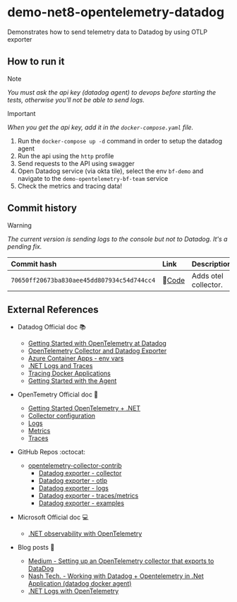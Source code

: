 # demo-net8-opentelemetry-datadog
Demonstrates how to send telemetry data to Datadog by using OTLP exporter

## How to run it

> [!NOTE]  
> _You must ask the api key (datadog agent) to devops before starting the tests, otherwise you'll not be able to send logs._

> [!IMPORTANT]  
> _When you get the api key, add it in the `docker-compose.yaml` file._

1. Run the `docker-compose up -d` command in order to setup the datadog agent
2. Run the api using the `http` profile
3. Send requests to the API using swagger
4. Open Datadog service (via okta tile), select the env `bf-demo` and navigate to the `demo-opentelemetry-bf-team` service
5. Check the metrics and tracing data!

## Commit history

> [!WARNING]  
> _The current version is sending logs to the console but not to Datadog. It's a pending fix._

| Commit hash | Link | Description |
| :--- | :--- | :--- |
| `70650ff20673ba830aee45dd807934c54d744cc4` | 🔗[Code](https://github.com/wex-maianatanael/demo-net8-opentelemetry-datadog/commit/70650ff20673ba830aee45dd807934c54d744cc4) | Adds otel collector. |

## External References

- Datadog Official doc 📚
  - [Getting Started with OpenTelemetry at Datadog](https://docs.datadoghq.com/getting_started/opentelemetry/)
  - [OpenTelemetry Collector and Datadog Exporter](https://docs.datadoghq.com/opentelemetry/collector_exporter/)
  - [Azure Container Apps - env vars](https://docs.datadoghq.com/serverless/azure_container_apps/#environment-variables)
  - [.NET Logs and Traces](https://docs.datadoghq.com/tracing/other_telemetry/connect_logs_and_traces/dotnet/?tab=serilog)
  - [Tracing Docker Applications](https://docs.datadoghq.com/containers/docker/apm/?tab=linux)
  - [Getting Started with the Agent](https://docs.datadoghq.com/getting_started/agent/#about-the-agent)

- OpenTemetry Official doc 🔭
  - [Getting Started OpenTelemetry + .NET](https://opentelemetry.io/docs/languages/net/)
  - [Collector configuration](https://opentelemetry.io/docs/collector/configuration/#basics)
  - [Logs](https://opentelemetry.io/docs/specs/otel/logs/)
  - [Metrics](https://opentelemetry.io/docs/specs/otel/metrics/)
  - [Traces](https://opentelemetry.io/docs/specs/otel/trace/)
 
- GitHub Repos :octocat:
  - [opentelemetry-collector-contrib](https://github.com/open-telemetry/opentelemetry-collector-contrib/tree/main)
    - [Datadog exporter - collector](https://github.com/open-telemetry/opentelemetry-collector-contrib/blob/main/exporter/datadogexporter/examples/collector.yaml)
    - [Datadog exporter - otlp](https://github.com/open-telemetry/opentelemetry-collector-contrib/blob/main/exporter/datadogexporter/examples/otlp.yaml)
    - [Datadog exporter - logs](https://github.com/open-telemetry/opentelemetry-collector-contrib/blob/main/exporter/datadogexporter/examples/logs.yaml)
    - [Datadog exporter - traces/metrics](https://github.com/open-telemetry/opentelemetry-collector-contrib/blob/main/exporter/datadogexporter/examples/trace-metrics.yaml)
    - [Datadog exporter - examples](https://github.com/open-telemetry/opentelemetry-collector-contrib/tree/main/exporter/datadogexporter/examples)

- Microsoft Official doc 💻
  - [.NET observability with OpenTelemetry](https://learn.microsoft.com/en-us/dotnet/core/diagnostics/observability-with-otel)

- Blog posts 📰
  - [Medium - Setting up an OpenTelemetry collector that exports to DataDog](https://medium.com/@gerardyin/setting-up-an-opentelemetry-collector-that-exports-to-datadog-cb5d5dceadb7)
  - [Nash Tech. - Working with Datadog + Opentelemetry in .Net Application (datadog docker agent)](https://blog.nashtechglobal.com/working-with-datadog-opentelemetry-in-net-application/)
  - [.NET Logs with OpenTelemetry](https://signoz.io/blog/opentelemetry-dotnet-logs/)
